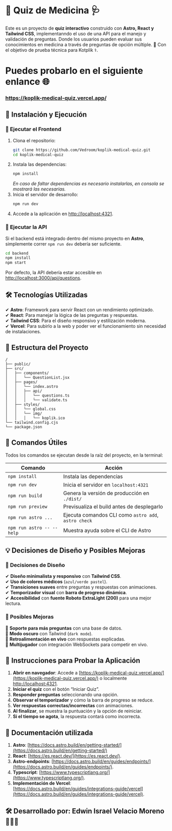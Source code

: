 # 📌 Quiz de Medicina 🩺

Este es un proyecto de **quiz interactivo** construido con **Astro, React y Tailwind CSS**, implementanndo el uso de una API para el manejo y validación de preguntas. Donde los usuarios pueden evaluar sus conocimientos en medicina a través de preguntas de opción múltiple. 🚀
Con el objetivo de prueba técnica para Kotplik ⚕.

# Puedes probarlo en el siguiente enlance 🌐
### https://koplik-medical-quiz.vercel.app/

## 🚀 Instalación y Ejecución

### 🎨 Ejecutar el Frontend

1. Clona el repositorio:
   ```sh
   git clone https://github.com/Vedroom/koplik-medical-quiz.git
   cd koplik-medical-quiz
   ```
2. Instala las dependencias:
   ```sh
   npm install
   ```
    *En caso de faltar dependencias es necesario instalarlas, en consola se mostrará las necesarias.*
3. Inicia el servidor de desarrollo:
   ```sh
   npm run dev
   ```
4. Accede a la aplicación en [http://localhost:4321](http://localhost:4321).

### 🔗 Ejecutar la API
Si el backend está integrado dentro del mismo proyecto en **Astro**, simplemente correr `npm run dev` debería ser suficiente.  

```sh
cd backend
npm install
npm start
```
Por defecto, la API debería estar accesible en [http://localhost:3000/api/questions](http://localhost:3000/api/questions).

## 🛠️ Tecnologías Utilizadas

✔ **Astro**: Framework para servir React con un rendimiento optimizado.  
✔ **React**: Para manejar la lógica de las preguntas y respuestas.  
✔ **Tailwind CSS**: Para el diseño responsivo y estilización moderna.  
✔ **Vercel**: Para subirlo a la web y poder ver el funcionamiento sin necesidad de instalaciones.

## 📁 Estructura del Proyecto

```text
/
├── public/  
├── src/
│   ├── components/
│   │   └── QuestionList.jsx
│   ├── pages/
│   │   └── index.astro
│   │   ├── api/
│   │   │   └── questions.ts
│   │   │   └── validate.ts
│   ├── styles/
│   │   └── global.css
│   │   └── img/
│   │   │   └── koplik.ico
└── tailwind.config.cjs
└── package.json
```

## 🧞 Comandos Útiles

Todos los comandos se ejecutan desde la raíz del proyecto, en la terminal:

| Comando                  | Acción                                              |
|--------------------------|-----------------------------------------------------|
| `npm install`            | Instala las dependencias                           |
| `npm run dev`            | Inicia el servidor en `localhost:4321`             |
| `npm run build`          | Genera la versión de producción en `./dist/`       |
| `npm run preview`        | Previsualiza el build antes de desplegarlo         |
| `npm run astro ...`      | Ejecuta comandos CLI como `astro add`, `astro check` |
| `npm run astro -- --help`| Muestra ayuda sobre el CLI de Astro                |

## 💡 Decisiones de Diseño y Posibles Mejoras

### 🎨 **Decisiones de Diseño**
✔ **Diseño minimalista y responsivo** con **Tailwind CSS**.  
✔ **Uso de colores médicos** (`azul/verde pastel`).  
✔ **Transiciones suaves** entre preguntas y respuestas con animaciones.  
✔ **Temporizador visual** con **barra de progreso dinámica**.  
✔ **Accesibilidad** con **fuente Roboto ExtraLight (200)** para una mejor lectura.

### 🚀 **Posibles Mejoras**
🔹 **Soporte para más preguntas** con una base de datos.  
🔹 **Modo oscuro** con Tailwind (`dark mode`).  
🔹 **Retroalimentación en vivo** con respuestas explicadas.    
🔹 **Multijugador** con integración WebSockets para competir en vivo.

## 🧪 Instrucciones para Probar la Aplicación 


1. **Abrir en navegador**: Accede a [https://koplik-medical-quiz.vercel.app/](https://koplik-medical-quiz.vercel.app/) o localmente [http://localhost:4321](http://localhost:4321).  
2. **Iniciar el quiz** con el botón “Iniciar Quiz”.  
3. **Responder preguntas** seleccionando una opción.  
4. **Observar el temporizador** y cómo la barra de progreso se reduce.  
5. **Ver respuestas correctas/incorrectas** con animaciones.  
6. **Al finalizar**, se muestra la puntuación y la opción de reiniciar.  
7. **Si el tiempo se agota**, la respuesta contará como incorrecta.

## 👀 Documentación utilizada


1. **Astro**: [https://docs.astro.build/en/getting-started/](https://docs.astro.build/en/getting-started/)
2. **React**: [https://es.react.dev/](https://es.react.dev/).
3. **Astro-endpoints**: [https://docs.astro.build/en/guides/endpoints/](https://docs.astro.build/en/guides/endpoints/).
4. **Typescript**: [https://www.typescriptlang.org/](https://www.typescriptlang.org/).
5. **Implementación de Vercel**: [https://docs.astro.build/en/guides/integrations-guide/vercel](https://docs.astro.build/en/guides/integrations-guide/vercel).


## 🛠️ **Desarrollado por:** Edwin Israel Velacio Moreno 🐜👨‍💻






